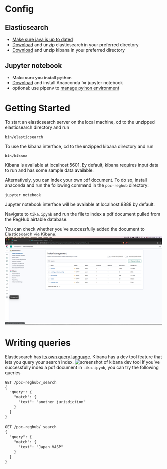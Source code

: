 # Config
## Elasticsearch
- [Make sure java is up to dated](https://www.oracle.com/technetwork/java/javase/downloads/index.html)
- [Download](https://www.elastic.co/downloads/elasticsearch) and unzip elasticsearch in your preferred directory
- [Download](https://www.elastic.co/downloads/kibana) and unzip kibana in your preferred directory
## Jupyter notebook
- Make sure you install python
- [Download](https://www.anaconda.com/distribution/) and install Anaoconda for jupyter notebook
- optional: use pipenv to [manage python environment](https://stackoverflow.com/questions/47295871/is-there-a-way-to-use-pipenv-with-jupyter-notebook
)

# Getting Started
To start an elasticsearch server on the local machine, cd to the unzipped elasticsearch directory and run 
```
bin/elasticsearch
```

To use the kibana interface, cd to the unzipped kibana directory and run 
```
bin/kibana
```

Kibana is available at localhost:5601. By default, kibana requires input data to run and has some sample data available. 

Alternatively, you can index your own pdf document. To do so, install anaconda and run the following command in the `poc-reghub` directory:
```
jupyter notebook
```
Jupyter notebook interface will be available at localhost:8888 by default. 

Navigate to `tika.ipynb` and run the file to index a pdf document pulled from the RegHub airtable database. 

You can check whether you've successfully added the document to Elasticsearch via Kibana.
![screenshot of kibana index management](screenshots/kibana--index-management.png)

# Writing queries
Elasticsearch has [its own query language](https://www.elastic.co/guide/en/elasticsearch/reference/current/query-dsl.html). Kibana has a dev tool feature that lets you query your search index. 
![screenshot of kibana dev tool](kibana--dev-tool)
If you've successfully index a pdf document in `tika.ipynb`, you can try the following queries
```
GET /poc-reghub/_search
{
  "query": {
    "match": {
      "text": "another jurisdiction"
    }
  }
}

GET /poc-reghub/_search
{
  "query": {
    "match": {
      "text": "Japan VASP"
    }
  }
}

```
